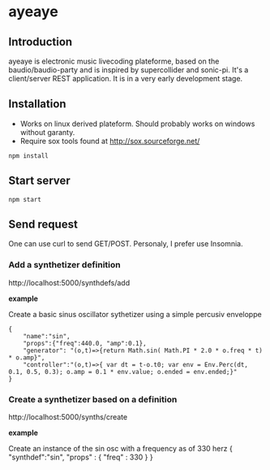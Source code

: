 # ayeaye
## Introduction
ayeaye is electronic music livecoding plateforme, based on the baudio/baudio-party and is inspired by supercollider and sonic-pi. It's a client/server REST application. It is in a very early development stage.


## Installation
* Works on linux derived plateform. Should probably works on windows without garanty.
* Require sox tools found at http://sox.sourceforge.net/
```
npm install
```
## Start server
```
npm start
```
## Send request
One can use curl to send GET/POST. Personaly, I prefer use Insomnia.
### Add a synthetizer definition
http://localhost:5000/synthdefs/add

__example__ 

Create a basic sinus oscillator sythetizer using a simple percusiv enveloppe

```
{
	"name":"sin",
	"props":{"freq":440.0, "amp":0.1},
	"generator": "(o,t)=>{return Math.sin( Math.PI * 2.0 * o.freq * t) * o.amp}",
	"controller":"(o,t)=>{ var dt = t-o.t0; var env = Env.Perc(dt, 0.1, 0.5, 0.3); o.amp = 0.1 * env.value; o.ended = env.ended;}"
}
```

### Create a synthetizer based on a definition
http://localhost:5000/synths/create

__example__

Create an instance of the sin osc with a frequency as of 330 herz 
{
	"synthdef":"sin",
	"props" : { "freq" : 330 }
}

